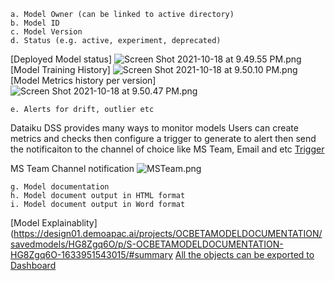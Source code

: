 ```
a. Model Owner (can be linked to active directory)
b. Model ID
c. Model Version
d. Status (e.g. active, experiment, deprecated)
```
[Deployed Model status]
![Screen Shot 2021-10-18 at 9.49.55 PM.png](CbVt1Sx6u2VU)
[Model Training History]
![Screen Shot 2021-10-18 at 9.50.10 PM.png](RuDhZYrhe3Ez)
[Model Metrics history per version]
![Screen Shot 2021-10-18 at 9.50.47 PM.png](MBino45iuJsY)
```
e. Alerts for drift, outlier etc
```
Dataiku DSS provides many ways to monitor models 
Users can create metrics and checks then configure a trigger to generate to alert then send the notificaiton to the channel of choice like MS Team, Email and etc
[Trigger](https://design01.demoapac.ai/projects/OCBETAMODELDOCUMENTATION/scenarios/Model_Drift_Monitoring/settings)

MS Team Channel notification
![MSTeam.png](0GiIaIG5h2As)

```
g. Model documentation
h. Model document output in HTML format
i. Model document output in Word format
```
[Model Explainablity](https://design01.demoapac.ai/projects/OCBETAMODELDOCUMENTATION/savedmodels/HG8Zgq6O/p/S-OCBETAMODELDOCUMENTATION-HG8Zgq6O-1633951543015/#summary
[All the objects can be exported to Dashboard](https://design01.demoapac.ai/projects/OCBETAMODELDOCUMENTATION/dashboards/D1wS8j5_oc-beta-model-documentations-default-dashboard/view/mf14BWz)
